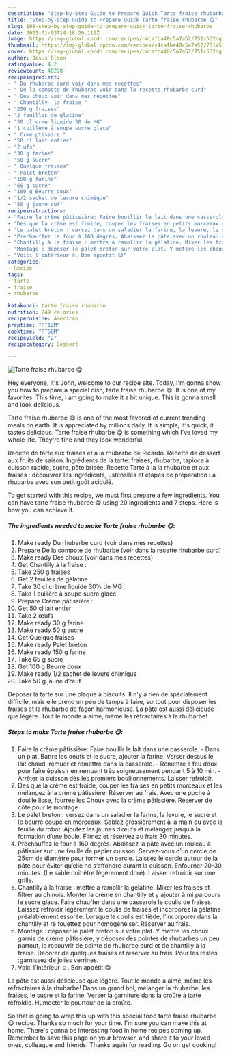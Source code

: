 ```yaml
---
description: "Step-by-Step Guide to Prepare Quick Tarte fraise rhubarbe 😋"
title: "Step-by-Step Guide to Prepare Quick Tarte fraise rhubarbe 😋"
slug: 108-step-by-step-guide-to-prepare-quick-tarte-fraise-rhubarbe
date: 2021-01-03T14:18:26.119Z
image: https://img-global.cpcdn.com/recipes/c4cafba48c5a7a52/751x532cq70/tarte-fraise-rhubarbe-😋-photo-principale-de-la-recette.jpg
thumbnail: https://img-global.cpcdn.com/recipes/c4cafba48c5a7a52/751x532cq70/tarte-fraise-rhubarbe-😋-photo-principale-de-la-recette.jpg
cover: https://img-global.cpcdn.com/recipes/c4cafba48c5a7a52/751x532cq70/tarte-fraise-rhubarbe-😋-photo-principale-de-la-recette.jpg
author: Jesus Olson
ratingvalue: 4.2
reviewcount: 40298
recipeingredient:
- " Du rhubarbe curd voir dans mes recettes"
- " De la compote de rhubarbe voir dans la recette rhubarbe curd"
- " Des choux voir dans mes recettes"
- " Chantilly  la fraise "
- "250 g fraises"
- "2 feuilles de glatine"
- "30 cl crme liquide 30 de MG"
- "1 cuillère à soupe sucre glace"
- " Crme ptissire "
- "50 cl lait entier"
- "2 ufs"
- "30 g farine"
- "50 g sucre"
- " Quelque fraises"
- " Palet breton"
- "150 g farine"
- "65 g sucre"
- "100 g Beurre doux"
- "1/2 sachet de levure chimique"
- "50 g jaune duf"
recipeinstructions:
- "Faire la crème pâtissière: Faire bouillir le lait dans une casserole. Dans un plat, Battre les oeufs et le sucre, ajouter la farine. Verser dessus le lait chaud, remuer et remettre dans la casserole. Remettre à feu doux pour faire épaissir en remuant très soigneusement pendant 5 à 10 min. Arrêter la cuisson dès les premiers bouillonnements. Laisser refroidir."
- "Des que la crème est froide, couper les fraises en petits morceaux et les mélangez à la crème pâtissière. Réserver au frais. Avec une poche à douille lisse, fourrée les Choux avec la crème pâtissière. Réserver de côté pour le montage."
- "Le palet breton : versez dans un saladier la farine, la levure, le sucre et le beurre coupé en morceaux. Sablez grossièrement à la main ou avec la feuille du robot. Ajoutez les jaunes d’œufs et mélangez jusqu’à la formation d’une boule. Filmez et réservez au frais 30 minutes."
- "Préchauffez le four à 160 degrés. Abaissez la pâte avec un rouleau à pâtissier sur une feuille de papier cuisson. Servez-vous d’un cercle de 25cm de diamètre pour former un cercle. Laissez le cercle autour de la pâte pour éviter qu’elle ne s’effondre durant la cuisson. Enfourner 20-30 minutes. (Le sablé doit être légèrement doré). Laisser refroidir sur une grille."
- "Chantilly à la fraise : mettre à ramollir la gélatine. Mixer les fraises et filtrer au chinois. Monter la crème en chantilly et y ajouter à mi parcours le sucre glace. Faire chauffer dans une casserole le coulis de fraises. Laissez refroidir légèrement le coulis de fraises et incorporez la gélatine préalablement essorée. Lorsque le coulis est tiède, l’incorporer dans la chantilly et re fouettez pour homogénéiser. Réserver au frais."
- "Montage : déposer le palet breton sur votre plat. Y mettre les choux garnis de crème pâtissière, y déposer des pointes de rhubarbes un peu partout, le recouvrir de pointe de rhubarbe curd et de chantilly à la fraise. Décorer de quelques fraises et réserver au frais. Pour les restes :garnissez de jolies verrines."
- "Voici l’intérieur ☺️. Bon appétit 😋"
categories:
- Recipe
tags:
- tarte
- fraise
- rhubarbe

katakunci: tarte fraise rhubarbe 
nutrition: 249 calories
recipecuisine: American
preptime: "PT12M"
cooktime: "PT58M"
recipeyield: "2"
recipecategory: Dessert

---
```



![Tarte fraise rhubarbe 😋](https://img-global.cpcdn.com/recipes/c4cafba48c5a7a52/751x532cq70/tarte-fraise-rhubarbe-😋-photo-principale-de-la-recette.jpg)

Hey everyone, it's John, welcome to our recipe site. Today, I'm gonna show you how to prepare a special dish, tarte fraise rhubarbe 😋. It is one of my favorites. This time, I am going to make it a bit unique. This is gonna smell and look delicious.

Tarte fraise rhubarbe 😋 is one of the most favored of current trending meals on earth. It is appreciated by millions daily. It is simple, it's quick, it tastes delicious. Tarte fraise rhubarbe 😋 is something which I've loved my whole life. They're fine and they look wonderful.

Recette de tarte aux fraises et à la rhubarbe de Ricardo. Recette de dessert aux fruits de saison. Ingrédients de la tarte: fraises, rhubarbe, tapioca à cuisson rapide, sucre, pâte brisée. Recette Tarte à la la rhubarbe et aux fraises : découvrez les ingrédients, ustensiles et étapes de préparation La rhubarbe avec son petit goût acidulé.


To get started with this recipe, we must first prepare a few ingredients. You can have tarte fraise rhubarbe 😋 using 20 ingredients and 7 steps. Here is how you can achieve it.

<!--inarticleads1-->

##### The ingredients needed to make Tarte fraise rhubarbe 😋:

1. Make ready  Du rhubarbe curd (voir dans mes recettes)
1. Prepare  De la compote de rhubarbe (voir dans la recette rhubarbe curd)
1. Make ready  Des choux (voir dans mes recettes)
1. Get  Chantilly à la fraise :
1. Take 250 g fraises
1. Get 2 feuilles de gélatine
1. Take 30 cl crème liquide 30% de MG
1. Take 1 cuillère à soupe sucre glace
1. Prepare  Crème pâtissière :
1. Get 50 cl lait entier
1. Take 2 œufs
1. Make ready 30 g farine
1. Make ready 50 g sucre
1. Get  Quelque fraises
1. Make ready  Palet breton
1. Make ready 150 g farine
1. Take 65 g sucre
1. Get 100 g Beurre doux
1. Make ready 1/2 sachet de levure chimique
1. Take 50 g jaune d’œuf


Déposer la tarte sur une plaque à biscuits. Il n&#39;y a rien de spécialement difficile, mais elle prend un peu de temps à faire, surtout pour disposer les fraises et la rhubarbe de façon harmonieuse. La pâte est aussi délicieuse que légère. Tout le monde a aimé, même les réfractaires à la rhubarbe! 

<!--inarticleads2-->

##### Steps to make Tarte fraise rhubarbe 😋:

1. Faire la crème pâtissière: Faire bouillir le lait dans une casserole. - Dans un plat, Battre les oeufs et le sucre, ajouter la farine. Verser dessus le lait chaud, remuer et remettre dans la casserole. - Remettre à feu doux pour faire épaissir en remuant très soigneusement pendant 5 à 10 min. - Arrêter la cuisson dès les premiers bouillonnements. Laisser refroidir.
1. Des que la crème est froide, couper les fraises en petits morceaux et les mélangez à la crème pâtissière. Réserver au frais. Avec une poche à douille lisse, fourrée les Choux avec la crème pâtissière. Réserver de côté pour le montage.
1. Le palet breton : versez dans un saladier la farine, la levure, le sucre et le beurre coupé en morceaux. Sablez grossièrement à la main ou avec la feuille du robot. Ajoutez les jaunes d’œufs et mélangez jusqu’à la formation d’une boule. Filmez et réservez au frais 30 minutes.
1. Préchauffez le four à 160 degrés. Abaissez la pâte avec un rouleau à pâtissier sur une feuille de papier cuisson. Servez-vous d’un cercle de 25cm de diamètre pour former un cercle. Laissez le cercle autour de la pâte pour éviter qu’elle ne s’effondre durant la cuisson. Enfourner 20-30 minutes. (Le sablé doit être légèrement doré). Laisser refroidir sur une grille.
1. Chantilly à la fraise : mettre à ramollir la gélatine. Mixer les fraises et filtrer au chinois. Monter la crème en chantilly et y ajouter à mi parcours le sucre glace. Faire chauffer dans une casserole le coulis de fraises. Laissez refroidir légèrement le coulis de fraises et incorporez la gélatine préalablement essorée. Lorsque le coulis est tiède, l’incorporer dans la chantilly et re fouettez pour homogénéiser. Réserver au frais.
1. Montage : déposer le palet breton sur votre plat. Y mettre les choux garnis de crème pâtissière, y déposer des pointes de rhubarbes un peu partout, le recouvrir de pointe de rhubarbe curd et de chantilly à la fraise. Décorer de quelques fraises et réserver au frais. Pour les restes :garnissez de jolies verrines.
1. Voici l’intérieur ☺️. Bon appétit 😋


La pâte est aussi délicieuse que légère. Tout le monde a aimé, même les réfractaires à la rhubarbe! Dans un grand bol, mélanger la rhubarbe, les fraises, le sucre et la farine. Verser la garniture dans la croûte à tarte refroidie. Humecter le pourtour de la croûte. 

So that is going to wrap this up with this special food tarte fraise rhubarbe 😋 recipe. Thanks so much for your time. I'm sure you can make this at home. There's gonna be interesting food in home recipes coming up. Remember to save this page on your browser, and share it to your loved ones, colleague and friends. Thanks again for reading. Go on get cooking!
